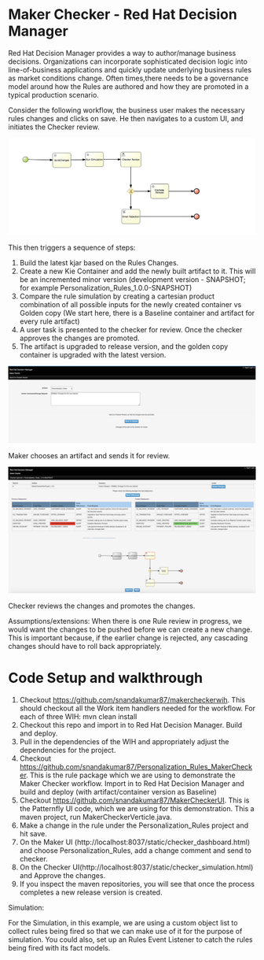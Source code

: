 Maker Checker - Red Hat Decision Manager
=======================

Red Hat Decision Manager provides a way to author/manage business decisions. Organizations can incorporate sophisticated decision logic into line-of-business applications and quickly update underlying business rules as market conditions change. Often times,there needs to be a governance model around how the Rules are authored and how they are promoted in a typical production scenario.

Consider the following workflow, the business user makes the necessary rules changes and clicks on save. He then navigates to a custom UI, and initiates the Checker review. 

![alt text](https://github.com/snandakumar87/MakerCheckerWorkflow/blob/master/Maker_checker_BPM.png)

This then triggers a sequence of steps:

1) Build the latest kjar based on the Rules Changes.
2) Create a new Kie Container and add the newly built artifact to it. This will be an incremented minor version (development version - SNAPSHOT; for example Personalization_Rules_1.0.0-SNAPSHOT)
3) Compare the rule simulation by creating a cartesian product combination of all possible inputs for the newly created container vs Golden copy (We start here, there is a Baseline container and artifact for every rule artifact)
4) A user task is presented to the checker for review. Once the checker approves the changes are promoted.
5) The artifact is upgraded to release version, and the golden copy container is upgraded with the latest version.

![alt text](https://github.com/snandakumar87/MakerCheckerWorkflow/blob/master/Maker_screen.png)

Maker chooses an artifact and sends it for review.

![alt text](https://github.com/snandakumar87/MakerCheckerWorkflow/blob/master/Checker_Review.png)

Checker reviews the changes and promotes the changes.

Assumptions/extensions: When there is one Rule review in progress, we would want the changes to be pushed before we can create a new change. This is important because, if the earlier change is rejected, any cascading changes should have to roll back appropriately.

Code Setup and walkthrough
=======================

1) Checkout https://github.com/snandakumar87/makercheckerwih. This should checkout all the Work item handlers needed for the workflow. 
For each of three WIH: mvn clean install
2) Checkout this repo and import in to Red Hat Decision Manager. Build and deploy.
3) Pull in the dependencies of the WIH and appropriately adjust the dependencies for the project.
4) Checkout https://github.com/snandakumar87/Personalization_Rules_MakerChecker. This is the rule package which we are using to demonstrate the Maker Checker workflow. Import in to Red Hat Decision Manager and build and deploy (with artifact/container version as Baseline)
5) Checkout https://github.com/snandakumar87/MakerCheckerUI. This is the Patternfly UI code, which we are using for this demonstration. This a maven project, run MakerCheckerVerticle.java.
6) Make a change in the rule under the Personalization_Rules project and hit save.
7) On the Maker UI (http://localhost:8037/static/checker_dashboard.html) and choose Personalization_Rules, add a change comment and send to checker.
8) On the Checker UI(http://localhost:8037/static/checker_simulation.html) and Approve the changes.
9) If you inspect the maven repositories, you will see that once the process completes a new release version is created.

Simulation:

For the Simulation, in this example, we are using a custom object list to collect rules being fired so that we can make use of it for the purpose of simulation. You could also, set up an Rules Event Listener to catch the rules being fired with its fact models. 





